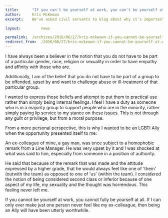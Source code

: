 ```yaml
---
title: 		"If you can't be yourself at work, you can't be yourself at all"
author:		Kris McKeown
excerpt: 	We've asked civil servants to blog about why it's important to #beyourself this Pride. Kris McKeown works for Disclosure Scotland and writes about why being an LGBT Ally is important.

layout: 		news

permalink: 	/archives/2016/06/27/kris-mckeown-if-you-cannot-be-yourself-at-work-you-cannot-be-yourself-at-all/
redirect_from: 	/2016/06/27/kris-mckeown-if-you-cannot-be-yourself-at-work-you-cannot-be-yourself-at-all/
---
```


I have always been a believer in the notion that you do not have to be part of a particular gender, race, religion or sexuality in order to have empathy and affinity with those who are.

Additionally, I am of the belief that you do not have to be part of a group to be offended, upset by and want to challenge abuse or ill-treatment of that particular group.

I wanted to express those beliefs and attempt to put them to practical use rather than simply being internal feelings. I feel I have a duty as someone who is in a majority group to support people who are in the minority, rather simply paying lip service to my stance on these issues. This is not through any guilt or privilege, but from a moral purpose.

From a more personal perspective, this is why I wanted to be an LGBTI Ally when the opportunity presented itself to me:

An ex-colleague of mine, a gay man, was once subject to a homophobic remark from a Line Manager. He was very upset by it and I was shocked at what was said to him, especially from someone in a position of authority.

He said that because of the remark that was made and the attitude expressed by a higher grade, that he would always feel like one of 'them' (outwith the team) as opposed to one of 'us' (within the team). I considered the notion of being considered second class or inferior because of one aspect of my life, my sexuality and the thought was horrendous. This feeling never left me.

If you cannot be yourself at work, you cannot fully be yourself at all. If I can only ever make just one person never feel like my ex-colleague, then being an Ally will have been utterly worthwhile.
